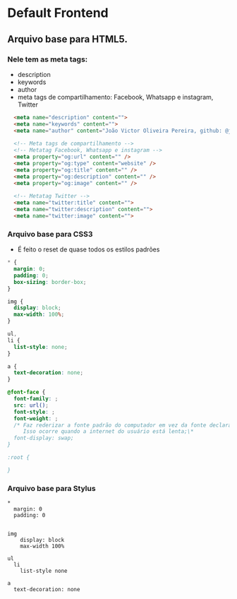 # Default Frontend

## Arquivo base para HTML5. 

### Nele tem as meta tags:

- description
- keywords
- author
- meta tags de compartilhamento: Facebook, Whatsapp e instagram, Twitter


```HTML
  <meta name="description" content="">
  <meta name="keywords" content="">
  <meta name="author" content="João Victor Oliveira Pereira, github: @joaoquinto">
  
  <!-- Meta tags de compartilhamento -->
  <!-- Metatag Facebook, Whatsapp e instagram -->
  <meta property="og:url" content="" />
  <meta property="og:type" content="website" />
  <meta property="og:title" content="" />
  <meta property="og:description" content="" />
  <meta property="og:image" content="" />
  
  <!-- Metatag Twitter -->
  <meta name="twitter:title" content="">
  <meta name="twitter:description" content="">
  <meta name="twitter:image" content="">
```

### Arquivo base para CSS3

- É feito o reset de quase todos os estilos padrões

```CSS
* {
  margin: 0;
  padding: 0;
  box-sizing: border-box;
}

img {
  display: block;
  max-width: 100%;
}

ul,
li {
  list-style: none;
}

a {
  text-decoration: none;
}

@font-face {
  font-family: ;
  src: url();
  font-style: ;
  font-weight: ;
  /* Faz rederizar a fonte padrão do computador em vez da fonte declarada e impede do texto ficar invisível,
     Isso ocorre quando a internet do usuário está lenta;\*
  font-display: swap;
}

:root {

}
```

### Arquivo base para Stylus

```stylus
*
  margin: 0
  padding: 0


img
    display: block
    max-width 100%

ul
  li
    list-style none

a
  text-decoration: none
```


